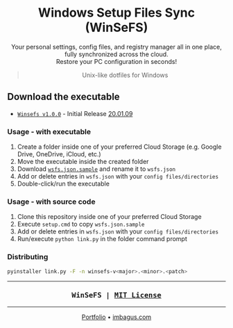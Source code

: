 <h1 align=center>Windows Setup Files Sync (WinSeFS)</h1>
<p align=center>
Your personal settings, config files, and registry manager all in one place, fully synchronized across the cloud.<br>Restore your PC configuration in seconds!
</p>
<blockquote align=center>Unix-like dotfiles for Windows</blockquote>

## Download the executable

- [`Winsefs v1.0.0`](releases/download/v1.0.0/winsefs-v1.0.0.exe) - Initial Release [20.01.09](releases/tag/v1.0.0)

### Usage - with executable

1. Create a folder inside one of your preferred Cloud Storage (e.g. Google Drive, OneDrive, iCloud, etc.)
2. Move the executable inside the created folder
3. Download [`wsfs.json.sample`](wsfs.json.sample) and rename it to `wsfs.json`
4. Add or delete entries in `wsfs.json` with your `config files/directories`
5. Double-click/run the executable

### Usage - with source code

1. Clone this repository inside one of your preferred Cloud Storage
2. Execute `setup.cmd` to copy `wsfs.json.sample`
3. Add or delete entries in `wsfs.json` with your `config files/directories`
4. Run/execute `python link.py` in the folder command prompt

### Distributing

```bash
pyinstaller link.py -F -n winsefs-v<major>.<minor>.<patch>
```

---

<h3 align=center>
    <pre>WinSeFS | <a href=LICENSE>MIT License</a></pre>
</h3>

---

<p align=center>
    <a href=https://ignatiusmb.github.io>Portfolio</a>
    &bull;
    <a href=https://imbagus.com>imbagus.com</a>
</p>
